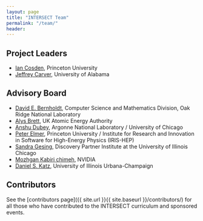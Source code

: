 ```yaml
---
layout: page
title: "INTERSECT Team"
permalink: "/team/"
header:
---
```




## Project Leaders

* [Ian Cosden](https://researchcomputing.princeton.edu/people/ian-cosden-0), Princeton University
* [Jeffrey Carver](http://carver.cs.ua.edu/), University of Alabama


## Advisory Board


* [David E. Bernholdt](https://csmd.ornl.gov/profile/david-bernholdt), Computer Science and Mathematics Division, Oak Ridge National Laboratory
* [Alys Brett](https://www.linkedin.com/in/alysbrett/), UK Atomic Energy Authority
* [Anshu Dubey](https://www.anl.gov/profile/anshu-dubey), Argonne National Laboratory / University of Chicago
* [Peter Elmer](https://scholar.princeton.edu/elmer), Princeton University / Institute for Research and Innovation in Software for High-Energy Physics (IRIS-HEP)
* [Sandra Gesing](http://sandra-gesing.com/), Discovery Partner Institute at the University of Illinois Chicago
* [Mozhgan Kabiri chimeh](http://mkchimeh.com/), NVIDIA
* [Daniel S. Katz](http://danielskatz.org/), University of Illinois Urbana-Champaign


## Contributors
See the [contributors page]({{ site.url }}{{ site.baseurl }}/contributors/) for all those who have contributed to the INTERSECT curriculum and sponsored events. 
